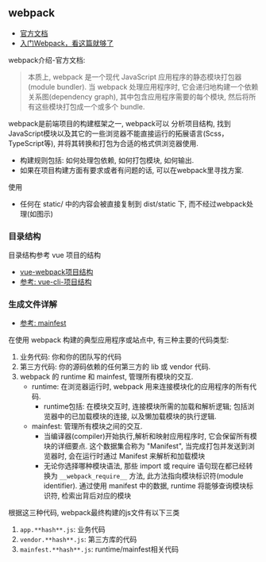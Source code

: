 ## webpack
- [官方文档](https://www.webpackjs.com/concepts/)
- [入门Webpack，看这篇就够了](https://www.jianshu.com/p/42e11515c10f#)

webpack介绍-官方文档: 
> 本质上, webpack 是一个现代 JavaScript 应用程序的静态模块打包器(module bundler). 当 webpack 处理应用程序时, 它会递归地构建一个依赖关系图(dependency graph), 其中包含应用程序需要的每个模块, 然后将所有这些模块打包成一个或多个 bundle.

webpack是前端项目的构建框架之一, webpack可以 分析项目结构, 找到JavaScript模块以及其它的一些浏览器不能直接运行的拓展语言(Scss，TypeScript等), 并将其转换和打包为合适的格式供浏览器使用.
- 构建规则包括: 如何处理包依赖, 如何打包模块, 如何输出.
- 如果在项目构建方面有要求或者有问题的话, 可以在webpack里寻找方案.

使用
- 任何在 static/ 中的内容会被直接复制到 dist/static 下, 而不经过webpack处理(如图示)

### 目录结构
目录结构参考 vue 项目的结构
- [vue-webpack项目结构](/basics/front_end/vue/vue.md#目录结构)
- [参考: vue-cli-项目结构](https://loulanyijian.github.io/vue-cli-doc-Chinese/structure.html)

### 生成文件详解
- [参考: mainfest](https://webpack.docschina.org/concepts/manifest/#src/components/Sidebar/Sidebar.jsx)

在使用 webpack 构建的典型应用程序或站点中, 有三种主要的代码类型:
1. 业务代码: 你和你的团队写的代码
2. 第三方代码: 你的源码依赖的任何第三方的 lib 或 vendor 代码.
3. webpack 的 runtime 和 mainfest, 管理所有模块的交互.
	- runtime: 在浏览器运行时, webpack 用来连接模块化的应用程序的所有代码.
	    - runtime包括: 在模块交互时, 连接模块所需的加载和解析逻辑; 包括浏览器中的已加载模块的连接, 以及懒加载模块的执行逻辑.
    - mainfest: 管理所有模块之间的交互.
        - 当编译器(compiler)开始执行,解析和映射应用程序时, 它会保留所有模块的详细要点. 这个数据集合称为 "Manifest", 当完成打包并发送到浏览器时, 会在运行时通过 Manifest 来解析和加载模块
        - 无论你选择哪种模块语法, 那些 import 或 require 语句现在都已经转换为 `__webpack_require__` 方法, 此方法指向模块标识符(module identifier). 通过使用 manifest 中的数据, runtime 将能够查询模块标识符, 检索出背后对应的模块

根据这三种代码, webpack最终构建的js文件有以下三类
1. `app.**hash**.js`: 业务代码
2. `vendor.**hash**.js`: 第三方库的代码
3. `mainfest.**hash**.js`: runtime/mainfest相关代码
